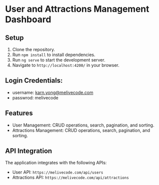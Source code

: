 # User and Attractions Management Dashboard

## Setup

1. Clone the repository.
2. Run `npm install` to install dependencies.
3. Run `ng serve` to start the development server.
4. Navigate to `http://localhost:4200/` in your browser.

## Login Credentials:
- username: karn.yong@melivecode.com
- passwrod: melivecode

## Features

- User Management: CRUD operations, search, pagination, and sorting.
- Attractions Management: CRUD operations, search, pagination, and sorting.

## API Integration

The application integrates with the following APIs:

- User API: `https://melivecode.com/api/users`
- Attractions API: `https://melivecode.com/api/attractions`
